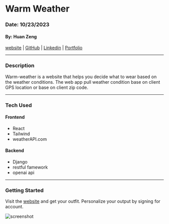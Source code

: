 # Warm Weather

### Date: 10/23/2023

#### By: Huan Zeng

[website](https://warm-weather.netlify.app/) | [GitHub](https://github.com/huan00) | [Linkedin](https://www.linkedin.com/in/huan-zeng-dev/) | [Portfolio](https://huan-zeng.com)

---

### Description

Warm-weather is a website that helps you decide what to wear based on the weather conditions. The web app pull weather condition base on client GPS location or base on client zip code.

---

### Tech Used

#### Frontend

- React
- Tailwind
- weatherAPI.com

#### Backend

- Django
- restful famework
- openai api

---

### Getting Started

Visit the [website](https://warm-weather.netlify.app) and get your outfit.
Personalize your output by signing for account.

![screenshot](/src/assets/screenshot.png)
